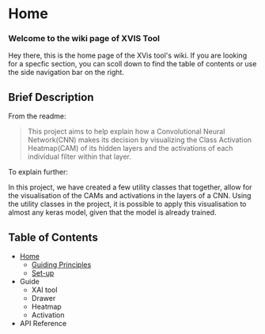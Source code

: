 # Home

### Welcome to the wiki page of XVIS Tool

Hey there, this is the home page of the XVis tool's wiki. If you are looking for a specfic section, you can scoll down to find the table of contents or use the side navigation bar on the right.

## Brief Description

From the readme:

>This project aims to help explain how a Convolutional Neural Network(CNN) makes its decision by visualizing the Class Activation Heatmap(CAM) of its hidden layers and the activations of each individual filter within that layer.  

To explain further:

In this project, we have created a few utility classes that together, allow for the visualisation of the CAMs and activations in the layers of a CNN. Using the utility classes in the project, it is possible to apply this visualisation to almost any keras model, given that the model is already trained.  

## Table of Contents
* [Home](https://github.com/chuanhao01/XVis_Tool/wiki)
  * [Guiding Principles](https://github.com/chuanhao01/XVis_Tool/wiki/Guiding-Principles)
  * [Set-up](https://github.com/chuanhao01/XVis_Tool/wiki/Further-setting-up-the-tool-and-adjusting-it)
* Guide
  * XAI tool
  * Drawer
  * Heatmap
  * Activation
* API Reference
